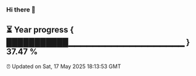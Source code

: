 ### Hi there 👋
⏳ Year progress { ███████████▁▁▁▁▁▁▁▁▁▁▁▁▁▁▁▁▁▁▁ } 37.47 %
---
⏰ Updated on Sat, 17 May 2025 18:13:53 GMT

